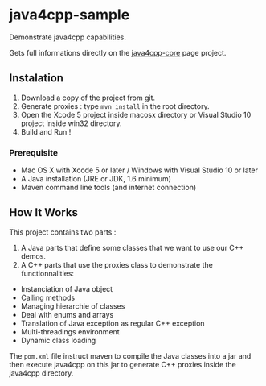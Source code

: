 java4cpp-sample
===============

Demonstrate java4cpp capabilities.

Gets full informations directly on the [java4cpp-core](https://github.com/loicoudot/java4cpp-core/wiki) page project.

## Instalation ##

1. Download a copy of the project from git.
1. Generate proxies : type `mvn install` in the root directory.
1. Open the Xcode 5 project inside macosx directory or Visual Studio 10 project inside win32 directory.
1. Build and Run !

### Prerequisite ###

 - Mac OS X with Xcode 5 or later / Windows with Visual Studio 10 or later
 - A Java installation (JRE or JDK, 1.6 minimum)
 - Maven command line tools (and internet connection)

## How It Works ##

This project contains two parts :

1. A Java parts that define some classes that we want to use our C++ demos.
1. A C++ parts that use the proxies class to demonstrate the functionnalities: 

 - Instanciation of Java object
 - Calling methods
 - Managing hierarchie of classes
 - Deal with enums and arrays
 - Translation of Java exception as regular C++ exception
 - Multi-threadings environment
 - Dynamic class loading
 
The `pom.xml` file instruct maven to compile the Java classes into a jar and then execute 
 java4cpp on this jar to generate C++ proxies inside the java4cpp directory.
 
 
